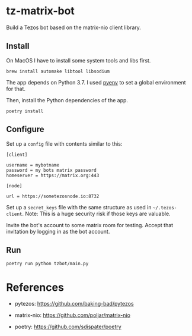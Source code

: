 # tz-matrix-bot

Build a Tezos bot based on the matrix-nio client library.

## Install

On MacOS I have to install some system tools and libs first.

```
brew install automake libtool libsodium
```
The app depends on Python 3.7. I used [pyenv](https://github.com/pyenv/pyenv) to set a global environment for that.

Then, install the Python dependencies of the app.

```
poetry install
```

## Configure

Set up a `config` file with contents similar to this:

```
[client]

username = mybotname
password = my bots matrix password
homeserver = https://matrix.org:443

[node]

url = https://sometezosnode.io:8732
```

Set up a `secret_keys` file with the same structure as used in `~/.tezos-client`.
Note: This is a huge security risk if those keys are valuable.

Invite the bot's account to some matrix room for testing. Accept that invitation by logging in as the bot account.

## Run

```
poetry run python tzbot/main.py
```

# References

+ pytezos: https://github.com/baking-bad/pytezos

+ matrix-nio: https://github.com/poljar/matrix-nio

+ poetry: https://github.com/sdispater/poetry

